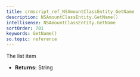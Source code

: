 ```yaml
---
title: crmscript_ref_NSAmountClassEntity_GetName
description: NSAmountClassEntity.GetName()
intellisense: NSAmountClassEntity.GetName
sortOrder: 701
keywords: GetName()
so.topic: reference
---
```



The list item



* **Returns:** String


